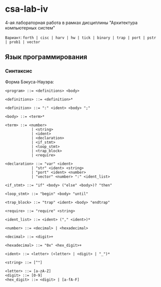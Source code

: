 # csa-lab-iv
4-ая лабораторная работа в рамках дисциплины "Архитектура компьютерных систем"

`Вариант`: `forth | cisc | harv | hw | tick | binary | trap | port | pstr | prob1 | vector`

## Язык программирования

### Синтаксис

Форма Бэкуса-Науэра:

```ebnf
<program> ::= <definitions> <body>

<definitions> ::= <definition>*                      

<definition> ::= ":" <ident> <body> ";"

<body> ::= <term>*                           

<term> ::= <number>
            | <string>
            | <ident>
            | <declaration>
            | <if_stmt>
            | <loop_stmt>
            | <trap_block>
            | <require>

<declaration> ::= "var" <ident>
            | "str" <ident> <string>
            | "port" <ident> <number>
            | "vector" <number> ":" <ident_list>

<if_stmt> ::= "if" <body> ("else" <body>)? "then"

<loop_stmt> ::= "begin" <body> "until"

<trap_block> ::= "trap" <ident> <body> "endtrap"

<require> ::= "require" <string>

<ident_list> ::= <ident> ("," <ident>)*

<number> ::= <decimal> | <hexadecimal>

<decimal> ::= <digit>+                           

<hexadecimal> ::= "0x" <hex_digit>+                  

<ident> ::= <letter> (<letter> | <digit> | "_")*

<string> ::= [^"]

<letter> ::= [a-zA-Z]
<digit> ::= [0-9]
<hex_digit> ::= <digit> | [a-fA-F]
```
